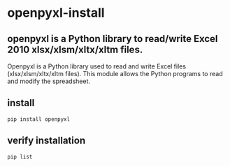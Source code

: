 # openpyxl-install

## openpyxl is a Python library to read/write Excel 2010 xlsx/xlsm/xltx/xltm files.

Openpyxl is a Python library used to read and write Excel files (xlsx/xlsm/xltx/xltm files). This module allows the Python programs to read and modify the spreadsheet.

## install

```console
pip install openpyxl
```

## verify installation

```console
pip list
```